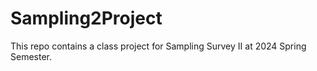 # Sampling2Project
This repo contains a class project for Sampling Survey II at 2024 Spring Semester. 
